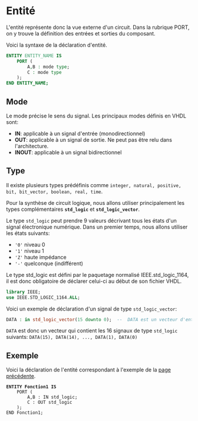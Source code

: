 # Entité

L'entité représente donc la vue externe d'un circuit. Dans la rubrique PORT, on y trouve la définition des entrées et sorties du composant.&#x20;

Voici la syntaxe de la déclaration d'entité.

```vhdl
ENTITY ENTITY_NAME IS
    PORT (
        A,B : mode type;
        C : mode type
    );
END ENTITY_NAME;
```

## Mode

Le mode précise le sens du signal. Les principaux modes définis en VHDL sont:

* **IN**: applicable à un signal d'entrée (monodirectionnel)
* **OUT**: applicable à un signal de sortie. Ne peut pas être relu dans l'architecture.
* **INOUT**: applicable à un signal bidirectionnel

## Type

Il existe plusieurs types prédéfinis comme `integer, natural, positive, bit, bit_vector, boolean, real, time`.&#x20;

Pour la synthèse de circuit logique, nous allons utiliser principalement les types complémentaires **`std_logic`** et **`std_logic_vector`**. &#x20;

Le type `std_logic` peut prendre 9 valeurs décrivant tous les états d'un signal électronique numérique. Dans un premier temps, nous allons utiliser les états suivants:

* `'0'` niveau 0&#x20;
* `'1'` niveau 1
* `'Z'` haute impédance&#x20;
* `'-'` quelconque (indifférent)

Le type std\_logic est défini par le paquetage normalisé IEEE.std\_logic\_1164, il est donc obligatoire de déclarer celui-ci au début de son fichier VHDL.&#x20;

```vhdl
library IEEE;
use IEEE.STD_LOGIC_1164.ALL;
```

Voici un exemple de déclaration d'un signal de type `std_logic_vector`:&#x20;

```vhdl
DATA : in std_logic_vector(15 downto 0);  --  DATA est un vecteur d'entrée de 16 bits
```

`DATA` est donc un vecteur qui contient les 16 signaux de type `std_logic` suivants: `DATA(15), DATA(14), ..., DATA(1), DATA(0)`

## Exemple

Voici la déclaration de l'entité correspondant à l'exemple de la [page précédente](./).

<pre class="language-vhdl"><code class="lang-vhdl"><strong>ENTITY Fonction1 IS
</strong>    PORT (
        A,B : IN std_logic;
        C : OUT std_logic
    );
END Fonction1;
</code></pre>
